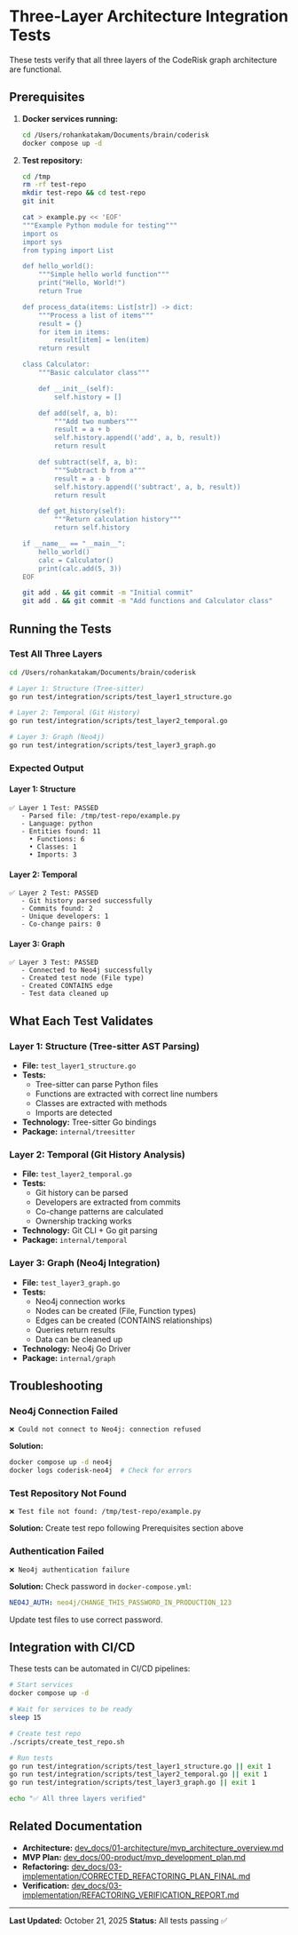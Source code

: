 # Three-Layer Architecture Integration Tests

These tests verify that all three layers of the CodeRisk graph architecture are functional.

## Prerequisites

1. **Docker services running:**
   ```bash
   cd /Users/rohankatakam/Documents/brain/coderisk
   docker compose up -d
   ```

2. **Test repository:**
   ```bash
   cd /tmp
   rm -rf test-repo
   mkdir test-repo && cd test-repo
   git init

   cat > example.py << 'EOF'
   """Example Python module for testing"""
   import os
   import sys
   from typing import List

   def hello_world():
       """Simple hello world function"""
       print("Hello, World!")
       return True

   def process_data(items: List[str]) -> dict:
       """Process a list of items"""
       result = {}
       for item in items:
           result[item] = len(item)
       return result

   class Calculator:
       """Basic calculator class"""

       def __init__(self):
           self.history = []

       def add(self, a, b):
           """Add two numbers"""
           result = a + b
           self.history.append(('add', a, b, result))
           return result

       def subtract(self, a, b):
           """Subtract b from a"""
           result = a - b
           self.history.append(('subtract', a, b, result))
           return result

       def get_history(self):
           """Return calculation history"""
           return self.history

   if __name__ == "__main__":
       hello_world()
       calc = Calculator()
       print(calc.add(5, 3))
   EOF

   git add . && git commit -m "Initial commit"
   git add . && git commit -m "Add functions and Calculator class"
   ```

## Running the Tests

### Test All Three Layers

```bash
cd /Users/rohankatakam/Documents/brain/coderisk

# Layer 1: Structure (Tree-sitter)
go run test/integration/scripts/test_layer1_structure.go

# Layer 2: Temporal (Git History)
go run test/integration/scripts/test_layer2_temporal.go

# Layer 3: Graph (Neo4j)
go run test/integration/scripts/test_layer3_graph.go
```

### Expected Output

#### Layer 1: Structure
```
✅ Layer 1 Test: PASSED
   - Parsed file: /tmp/test-repo/example.py
   - Language: python
   - Entities found: 11
     • Functions: 6
     • Classes: 1
     • Imports: 3
```

#### Layer 2: Temporal
```
✅ Layer 2 Test: PASSED
   - Git history parsed successfully
   - Commits found: 2
   - Unique developers: 1
   - Co-change pairs: 0
```

#### Layer 3: Graph
```
✅ Layer 3 Test: PASSED
   - Connected to Neo4j successfully
   - Created test node (File type)
   - Created CONTAINS edge
   - Test data cleaned up
```

## What Each Test Validates

### Layer 1: Structure (Tree-sitter AST Parsing)
- **File:** `test_layer1_structure.go`
- **Tests:**
  - Tree-sitter can parse Python files
  - Functions are extracted with correct line numbers
  - Classes are extracted with methods
  - Imports are detected
- **Technology:** Tree-sitter Go bindings
- **Package:** `internal/treesitter`

### Layer 2: Temporal (Git History Analysis)
- **File:** `test_layer2_temporal.go`
- **Tests:**
  - Git history can be parsed
  - Developers are extracted from commits
  - Co-change patterns are calculated
  - Ownership tracking works
- **Technology:** Git CLI + Go git parsing
- **Package:** `internal/temporal`

### Layer 3: Graph (Neo4j Integration)
- **File:** `test_layer3_graph.go`
- **Tests:**
  - Neo4j connection works
  - Nodes can be created (File, Function types)
  - Edges can be created (CONTAINS relationships)
  - Queries return results
  - Data can be cleaned up
- **Technology:** Neo4j Go Driver
- **Package:** `internal/graph`

## Troubleshooting

### Neo4j Connection Failed
```
❌ Could not connect to Neo4j: connection refused
```

**Solution:**
```bash
docker compose up -d neo4j
docker logs coderisk-neo4j  # Check for errors
```

### Test Repository Not Found
```
❌ Test file not found: /tmp/test-repo/example.py
```

**Solution:** Create test repo following Prerequisites section above

### Authentication Failed
```
❌ Neo4j authentication failure
```

**Solution:** Check password in `docker-compose.yml`:
```yaml
NEO4J_AUTH: neo4j/CHANGE_THIS_PASSWORD_IN_PRODUCTION_123
```

Update test files to use correct password.

## Integration with CI/CD

These tests can be automated in CI/CD pipelines:

```bash
# Start services
docker compose up -d

# Wait for services to be ready
sleep 15

# Create test repo
./scripts/create_test_repo.sh

# Run tests
go run test/integration/scripts/test_layer1_structure.go || exit 1
go run test/integration/scripts/test_layer2_temporal.go || exit 1
go run test/integration/scripts/test_layer3_graph.go || exit 1

echo "✅ All three layers verified"
```

## Related Documentation

- **Architecture:** [dev_docs/01-architecture/mvp_architecture_overview.md](../../../dev_docs/01-architecture/mvp_architecture_overview.md)
- **MVP Plan:** [dev_docs/00-product/mvp_development_plan.md](../../../dev_docs/00-product/mvp_development_plan.md)
- **Refactoring:** [dev_docs/03-implementation/CORRECTED_REFACTORING_PLAN_FINAL.md](../../../dev_docs/03-implementation/CORRECTED_REFACTORING_PLAN_FINAL.md)
- **Verification:** [dev_docs/03-implementation/REFACTORING_VERIFICATION_REPORT.md](../../../dev_docs/03-implementation/REFACTORING_VERIFICATION_REPORT.md)

---

**Last Updated:** October 21, 2025
**Status:** All tests passing ✅

